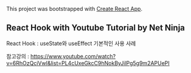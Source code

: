This project was bootstrapped with [Create React App](https://github.com/facebook/create-react-app).

## React Hook with Youtube Tutorial by Net Ninja

React Hook : useState와 useEffect 기본적인 사용 사례 

참고강의 : https://www.youtube.com/watch?v=6RhOzQciVwI&list=PL4cUxeGkcC9hNokByJilPg5g9m2APUePI

